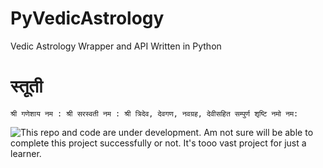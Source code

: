 # PyVedicAstrology
Vedic Astrology Wrapper and API Written in Python

# स्तूती
`श्री गणेशाय नम :
श्री सरस्वती नम :
श्री त्रिदेव, देवगण, नवग्रह, देवीसहित सम्पुर्ण शृष्टि नमो नम:`

![This repo and code are under development.](https://upload.wikimedia.org/wikipedia/commons/a/a5/Wikidata_logo_under_construction_sign_wide.svg)
Am not sure will be able to complete this project successfully or not. It's tooo vast project for just a learner.
